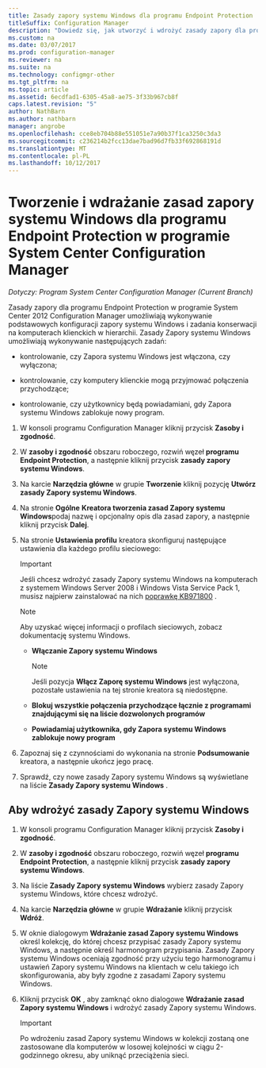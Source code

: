 ```yaml
---
title: Zasady zapory systemu Windows dla programu Endpoint Protection
titleSuffix: Configuration Manager
description: "Dowiedz się, jak utworzyć i wdrożyć zasady zapory dla programu Endpoint Protection w programie System Center 2012 Configuration Manager."
ms.custom: na
ms.date: 03/07/2017
ms.prod: configuration-manager
ms.reviewer: na
ms.suite: na
ms.technology: configmgr-other
ms.tgt_pltfrm: na
ms.topic: article
ms.assetid: 6ecdfad1-6305-45a8-ae75-3f33b967cb8f
caps.latest.revision: "5"
author: NathBarn
ms.author: nathbarn
manager: angrobe
ms.openlocfilehash: cce8eb704b88e551051e7a90b37f1ca3250c3da3
ms.sourcegitcommit: c236214b2fcc13dae7bad96d7fb33f692868191d
ms.translationtype: MT
ms.contentlocale: pl-PL
ms.lasthandoff: 10/12/2017
---
```

# <a name="create-and-deploy-windows-firewall-policies-for-endpoint-protection-in-system-center-configuration-manager"></a>Tworzenie i wdrażanie zasad zapory systemu Windows dla programu Endpoint Protection w programie System Center Configuration Manager

*Dotyczy: Program System Center Configuration Manager (Current Branch)*

Zasady zapory dla programu Endpoint Protection w programie System Center 2012 Configuration Manager umożliwiają wykonywanie podstawowych konfiguracji zapory systemu Windows i zadania konserwacji na komputerach klienckich w hierarchii. Zasady Zapory systemu Windows umożliwiają wykonywanie następujących zadań:  

-   kontrolowanie, czy Zapora systemu Windows jest włączona, czy wyłączona;  

-   kontrolowanie, czy komputery klienckie mogą przyjmować połączenia przychodzące;  

-   kontrolowanie, czy użytkownicy będą powiadamiani, gdy Zapora systemu Windows zablokuje nowy program.  

1.  W konsoli programu Configuration Manager kliknij przycisk **Zasoby i zgodność**.  

2.  W **zasoby i zgodność** obszaru roboczego, rozwiń węzeł **programu Endpoint Protection**, a następnie kliknij przycisk **zasady zapory systemu Windows**.  

3.  Na karcie **Narzędzia główne** w grupie **Tworzenie** kliknij pozycję **Utwórz zasady Zapory systemu Windows**.  

4.  Na stronie **Ogólne** **Kreatora tworzenia zasad Zapory systemu Windows**podaj nazwę i opcjonalny opis dla zasad zapory, a następnie kliknij przycisk **Dalej**.  

5.  Na stronie **Ustawienia profilu** kreatora skonfiguruj następujące ustawienia dla każdego profilu sieciowego:  

    > [!IMPORTANT]  
    >  Jeśli chcesz wdrożyć zasady Zapory systemu Windows na komputerach z systemem Windows Server 2008 i Windows Vista Service Pack 1, musisz najpierw zainstalować na nich [poprawkę KB971800](http://go.microsoft.com/fwlink/p/?LinkId=231239) .  

    > [!NOTE]  
    >  Aby uzyskać więcej informacji o profilach sieciowych, zobacz dokumentację systemu Windows.  

    -   **Włączanie Zapory systemu Windows**  

        > [!NOTE]  
        >  Jeśli pozycja **Włącz Zaporę systemu Windows** jest wyłączona, pozostałe ustawienia na tej stronie kreatora są niedostępne.  

    -   **Blokuj wszystkie połączenia przychodzące łącznie z programami znajdującymi się na liście dozwolonych programów**  

    -   **Powiadamiaj użytkownika, gdy Zapora systemu Windows zablokuje nowy program**  

6.  Zapoznaj się z czynnościami do wykonania na stronie **Podsumowanie** kreatora, a następnie ukończ jego pracę.  

7.  Sprawdź, czy nowe zasady Zapory systemu Windows są wyświetlane na liście **Zasady Zapory systemu Windows** .  

##  <a name="BKMK_Assign"></a> Aby wdrożyć zasady Zapory systemu Windows  

1.  W konsoli programu Configuration Manager kliknij przycisk **Zasoby i zgodność**.  

2.  W **zasoby i zgodność** obszaru roboczego, rozwiń węzeł **programu Endpoint Protection**, a następnie kliknij przycisk **zasady zapory systemu Windows**.  

3.  Na liście **Zasady Zapory systemu Windows** wybierz zasady Zapory systemu Windows, które chcesz wdrożyć.  

4.  Na karcie **Narzędzia główne** w grupie **Wdrażanie** kliknij przycisk **Wdróż**.  

5.  W oknie dialogowym **Wdrażanie zasad Zapory systemu Windows** określ kolekcję, do której chcesz przypisać zasady Zapory systemu Windows, a następnie określ harmonogram przypisania. Zasady Zapory systemu Windows oceniają zgodność przy użyciu tego harmonogramu i ustawień Zapory systemu Windows na klientach w celu takiego ich skonfigurowania, aby były zgodne z zasadami Zapory systemu Windows.  

6.  Kliknij przycisk **OK** , aby zamknąć okno dialogowe **Wdrażanie zasad Zapory systemu Windows** i wdrożyć zasady Zapory systemu Windows.  

    > [!IMPORTANT]  
    >  Po wdrożeniu zasad Zapory systemu Windows w kolekcji zostaną one zastosowane dla komputerów w losowej kolejności w ciągu 2-godzinnego okresu, aby uniknąć przeciążenia sieci.
